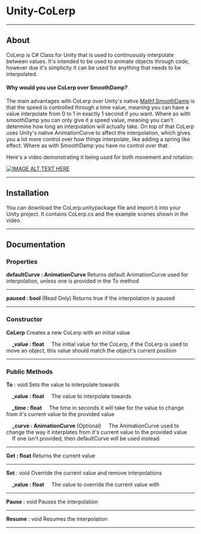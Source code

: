 # Unity-CoLerp
___
## About
CoLerp is C# Class for Unity that is used to continuously interpolate between values. It's intended to be used to animate objects through code, however due it's simplicity it can be used for anything that needs to be interpolated. 

#### Why would you use CoLerp over SmoothDamp?

The main advantages with CoLerp over Unity's native [Mathf.SmoothDamp](https://docs.unity3d.com/ScriptReference/Mathf.SmoothDamp.html) is that the speed is controlled through a time value, meaning you can have a value interpolate from 0 to 1 in exactly 1 second if you want. Where as with smoothDamp you can only give it a speed value, meaning you can't determine how long an interpolation will actually take. On top of that CoLerp uses Unity's native AnimationCurve to affect the interpolation, which gives you a lot more control over how things interpolate, like adding a spring like effect. Where as with SmoothDamp you have no control over that.

Here's a video demonstrating it being used for both movement and rotation:

[![IMAGE ALT TEXT HERE](https://img.youtube.com/vi/yHLHBVNWAQ8/0.jpg)](https://www.youtube.com/watch?v=yHLHBVNWAQ8)

___
## Installation

You can download the CoLerp.unitypackage file and import it into your Unity project. It contains CoLerp.cs and the example scenes shown in the video.

___
## Documentation


### Properties

**defaultCurve : AnimationCurve**
Returns default AnimationCurve used for interpolation, unless one is provided in the To method
___

**paused : bool** (Read Only)
Returns true if the interpolation is paused
___

### Constructor

**CoLerp**
Creates a new CoLerp with an initial value

&nbsp;&nbsp;&nbsp;&nbsp;**_value : float** 
&nbsp;&nbsp;&nbsp;&nbsp;The initial value for the CoLerp, if the CoLerp is used to move an object, this value should match the object's current position
___

### Public Methods

**To** : void
Sets the value to interpolate towards

&nbsp;&nbsp;&nbsp;&nbsp;**_value : float**
&nbsp;&nbsp;&nbsp;&nbsp;The value to interpolate towards

&nbsp;&nbsp;&nbsp;&nbsp;**_time : float**
&nbsp;&nbsp;&nbsp;&nbsp;The time in seconds it will take for the value to change from it's current value to the provided value

&nbsp;&nbsp;&nbsp;&nbsp;**_curve : AnimationCurve** (Optional)
&nbsp;&nbsp;&nbsp;&nbsp;The AnimationCurve used to change the way it interplates from it's current value to the provided value
&nbsp;&nbsp;&nbsp;&nbsp;If one isn't provided, then defaultCurve will be used instead
___

**Get : float**
Returns the current value
___

**Set** : void
Override the current value and remove interpolations

&nbsp;&nbsp;&nbsp;&nbsp;**_value : float**
&nbsp;&nbsp;&nbsp;&nbsp;The value to override the current value with
___

**Pause** : void
Pauses the interpolation
___

**Resume** : void
Resumes the interpolation
___________________________________________________________________________

